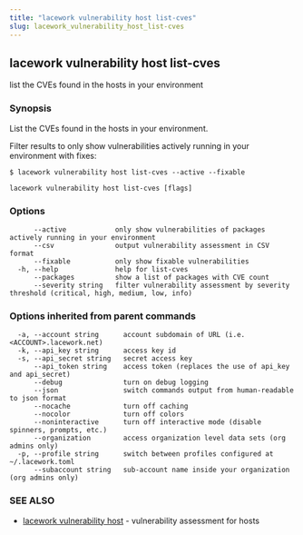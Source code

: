```yaml
---
title: "lacework vulnerability host list-cves"
slug: lacework_vulnerability_host_list-cves
---
```


## lacework vulnerability host list-cves

list the CVEs found in the hosts in your environment

### Synopsis

List the CVEs found in the hosts in your environment.

Filter results to only show vulnerabilities actively running in your environment
with fixes:

    $ lacework vulnerability host list-cves --active --fixable

```
lacework vulnerability host list-cves [flags]
```

### Options

```
      --active            only show vulnerabilities of packages actively running in your environment
      --csv               output vulnerability assessment in CSV format
      --fixable           only show fixable vulnerabilities
  -h, --help              help for list-cves
      --packages          show a list of packages with CVE count
      --severity string   filter vulnerability assessment by severity threshold (critical, high, medium, low, info)
```

### Options inherited from parent commands

```
  -a, --account string      account subdomain of URL (i.e. <ACCOUNT>.lacework.net)
  -k, --api_key string      access key id
  -s, --api_secret string   secret access key
      --api_token string    access token (replaces the use of api_key and api_secret)
      --debug               turn on debug logging
      --json                switch commands output from human-readable to json format
      --nocache             turn off caching
      --nocolor             turn off colors
      --noninteractive      turn off interactive mode (disable spinners, prompts, etc.)
      --organization        access organization level data sets (org admins only)
  -p, --profile string      switch between profiles configured at ~/.lacework.toml
      --subaccount string   sub-account name inside your organization (org admins only)
```

### SEE ALSO

* [lacework vulnerability host](lacework_vulnerability_host.md)	 - vulnerability assessment for hosts

